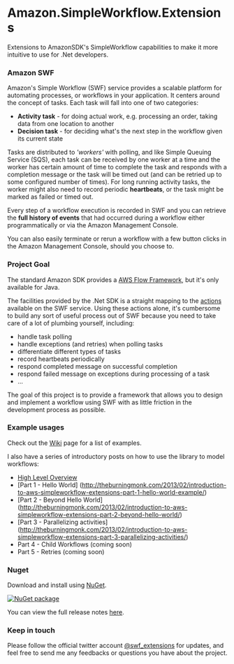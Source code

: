 Amazon.SimpleWorkflow.Extensions
==================================

Extensions to AmazonSDK's SimpleWorkflow capabilities to make it more intuitive to use for .Net developers.

### Amazon SWF ###
Amazon's Simple Workflow (SWF) service provides a scalable platform for automating processes, or workflows in your application.
It centers around the concept of tasks. Each task will fall into one of two categories:
* __Activity task__ - for doing actual work, e.g. processing an order, taking data from one location to another
* __Decision task__ - for deciding what's the next step in the workflow given its current state

Tasks are distributed to _'workers'_ with polling, and like Simple Queuing Service (SQS), each task can be received by one worker at a time and the worker has certain amount of time to complete the task and responds with a completion message or the task will be timed out (and can be retried up to some configured number of times). For long running activity tasks, the worker might also need to record periodic __heartbeats__, or the task might be marked as failed or timed out.

Every step of a workflow execution is recorded in SWF and you can retrieve the __full history of events__ that had occurred during a workflow either programmatically or via the Amazon Management Console.

You can also easily terminate or rerun a workflow with a few button clicks in the Amazon Management Console, should you choose to.

### Project Goal ###
The standard Amazon SDK provides a [AWS Flow Framework](http://docs.aws.amazon.com/amazonswf/latest/awsflowguide/welcome.html), but it's only available for Java.

The facilities provided by the .Net SDK is a straight mapping to the [actions](http://docs.aws.amazon.com/amazonswf/latest/apireference/Welcome.html) available on the SWF service. Using these actions alone, it's cumbersome to build any sort of useful process out of SWF because you need to take care of a lot of plumbing yourself, including:
* handle task polling
* handle exceptions (and retries) when polling tasks
* differentiate different types of tasks
* record heartbeats periodically
* respond completed message on successful completion
* respond failed message on exceptions during processing of a task
* ...

The goal of this project is to provide a framework that allows you to design and implement a workflow using SWF with as little friction in the development process as possible.

### Example usages ###
Check out the [Wiki](https://github.com/theburningmonk/Amazon.SimpleWorkflow.Extensions/wiki) page for a list of examples.

I also have a series of introductory posts on how to use the library to model workflows:
- [High Level Overview](http://theburningmonk.com/2013/02/making-amazon-simpleworkflow-simpler-to-work-with/)
- [Part 1 - Hello World] (http://theburningmonk.com/2013/02/introduction-to-aws-simpleworkflow-extensions-part-1-hello-world-example/)
- [Part 2 - Beyond Hello World] (http://theburningmonk.com/2013/02/introduction-to-aws-simpleworkflow-extensions-part-2-beyond-hello-world/)
- [Part 3 - Parallelizing activities] (http://theburningmonk.com/2013/02/introduction-to-aws-simpleworkflow-extensions-part-3-parallelizing-activities/)
- Part 4 - Child Workflows (coming soon)
- Part 5 - Retries (coming soon)

### Nuget ###
Download and install using [NuGet](https://nuget.org/packages/Amazon.SimpleWorkflow.Extensions).

<a href="https://nuget.org/packages/Amazon.SimpleWorkflow.Extensions"><img src="http://theburningmonk.com/images/swf-extension-nuget-install.png" alt="NuGet package"/></a>

You can view the full release notes [here](https://github.com/theburningmonk/Amazon.SimpleWorkflow.Extensions/wiki/Release-Notes).

### Keep in touch
Please follow the official twitter account [@swf_extensions](https://twitter.com/swf_extensions) for updates, and feel free to send me any feedbacks or questions you have about the project.